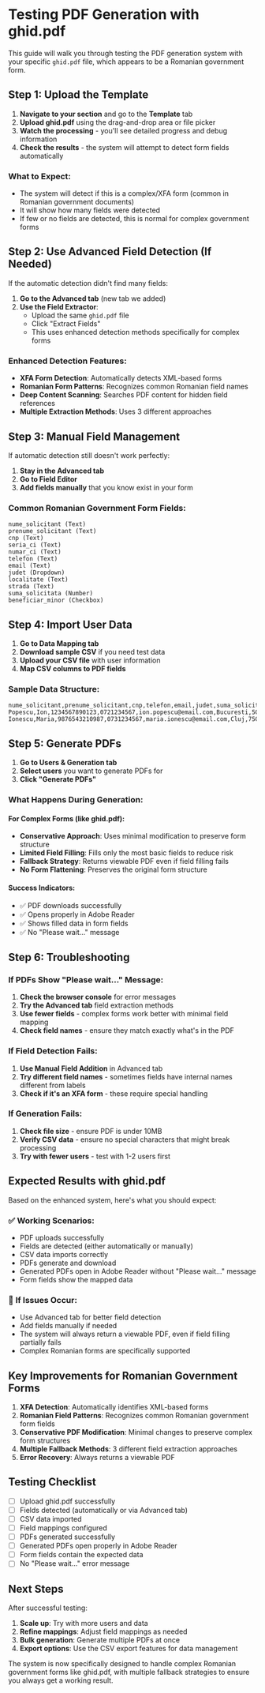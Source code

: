 # Testing PDF Generation with ghid.pdf

This guide will walk you through testing the PDF generation system with your specific `ghid.pdf` file, which appears to be a Romanian government form.

## Step 1: Upload the Template

1. **Navigate to your section** and go to the **Template** tab
2. **Upload ghid.pdf** using the drag-and-drop area or file picker
3. **Watch the processing** - you'll see detailed progress and debug information
4. **Check the results** - the system will attempt to detect form fields automatically

### What to Expect:
- The system will detect if this is a complex/XFA form (common in Romanian government documents)
- It will show how many fields were detected
- If few or no fields are detected, this is normal for complex government forms

## Step 2: Use Advanced Field Detection (If Needed)

If the automatic detection didn't find many fields:

1. **Go to the Advanced tab** (new tab we added)
2. **Use the Field Extractor**:
   - Upload the same `ghid.pdf` file
   - Click "Extract Fields"
   - This uses enhanced detection methods specifically for complex forms

### Enhanced Detection Features:
- **XFA Form Detection**: Automatically detects XML-based forms
- **Romanian Form Patterns**: Recognizes common Romanian field names
- **Deep Content Scanning**: Searches PDF content for hidden field references
- **Multiple Extraction Methods**: Uses 3 different approaches

## Step 3: Manual Field Management

If automatic detection still doesn't work perfectly:

1. **Stay in the Advanced tab**
2. **Go to Field Editor**
3. **Add fields manually** that you know exist in your form

### Common Romanian Government Form Fields:
```
nume_solicitant (Text)
prenume_solicitant (Text)
cnp (Text)
seria_ci (Text)
numar_ci (Text)
telefon (Text)
email (Text)
judet (Dropdown)
localitate (Text)
strada (Text)
suma_solicitata (Number)
beneficiar_minor (Checkbox)
```

## Step 4: Import User Data

1. **Go to Data Mapping tab**
2. **Download sample CSV** if you need test data
3. **Upload your CSV file** with user information
4. **Map CSV columns to PDF fields**

### Sample Data Structure:
```csv
nume_solicitant,prenume_solicitant,cnp,telefon,email,judet,suma_solicitata
Popescu,Ion,1234567890123,0721234567,ion.popescu@email.com,Bucuresti,5000
Ionescu,Maria,9876543210987,0731234567,maria.ionescu@email.com,Cluj,7500
```

## Step 5: Generate PDFs

1. **Go to Users & Generation tab**
2. **Select users** you want to generate PDFs for
3. **Click "Generate PDFs"**

### What Happens During Generation:

#### For Complex Forms (like ghid.pdf):
- **Conservative Approach**: Uses minimal modification to preserve form structure
- **Limited Field Filling**: Fills only the most basic fields to reduce risk
- **Fallback Strategy**: Returns viewable PDF even if field filling fails
- **No Form Flattening**: Preserves the original form structure

#### Success Indicators:
- ✅ PDF downloads successfully
- ✅ Opens properly in Adobe Reader
- ✅ Shows filled data in form fields
- ✅ No "Please wait..." message

## Step 6: Troubleshooting

### If PDFs Show "Please wait..." Message:

1. **Check the browser console** for error messages
2. **Try the Advanced tab** field extraction methods
3. **Use fewer fields** - complex forms work better with minimal field mapping
4. **Check field names** - ensure they match exactly what's in the PDF

### If Field Detection Fails:

1. **Use Manual Field Addition** in Advanced tab
2. **Try different field names** - sometimes fields have internal names different from labels
3. **Check if it's an XFA form** - these require special handling

### If Generation Fails:

1. **Check file size** - ensure PDF is under 10MB
2. **Verify CSV data** - ensure no special characters that might break processing
3. **Try with fewer users** - test with 1-2 users first

## Expected Results with ghid.pdf

Based on the enhanced system, here's what you should expect:

### ✅ **Working Scenarios:**
- PDF uploads successfully
- Fields are detected (either automatically or manually)
- CSV data imports correctly
- PDFs generate and download
- Generated PDFs open in Adobe Reader without "Please wait..." message
- Form fields show the mapped data

### 🔧 **If Issues Occur:**
- Use Advanced tab for better field detection
- Add fields manually if needed
- The system will always return a viewable PDF, even if field filling partially fails
- Complex Romanian forms are specifically supported

## Key Improvements for Romanian Government Forms

1. **XFA Detection**: Automatically identifies XML-based forms
2. **Romanian Field Patterns**: Recognizes common Romanian government form fields
3. **Conservative PDF Modification**: Minimal changes to preserve complex form structures
4. **Multiple Fallback Methods**: 3 different field extraction approaches
5. **Error Recovery**: Always returns a viewable PDF

## Testing Checklist

- [ ] Upload ghid.pdf successfully
- [ ] Fields detected (automatically or via Advanced tab)
- [ ] CSV data imported
- [ ] Field mappings configured
- [ ] PDFs generated successfully
- [ ] Generated PDFs open properly in Adobe Reader
- [ ] Form fields contain the expected data
- [ ] No "Please wait..." error message

## Next Steps

After successful testing:
1. **Scale up**: Try with more users and data
2. **Refine mappings**: Adjust field mappings as needed
3. **Bulk generation**: Generate multiple PDFs at once
4. **Export options**: Use the CSV export features for data management

The system is now specifically designed to handle complex Romanian government forms like ghid.pdf, with multiple fallback strategies to ensure you always get a working result.